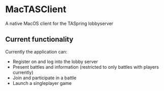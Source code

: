 # MacTASClient
A native MacOS client for the TASpring lobbyserver

## Current functionality
Currently the application can: 
- Register on and log into the lobby server
- Present battles and information (restricted to only battles with players currently)
- Join and participate in a battle
- Launch a singleplayer game

